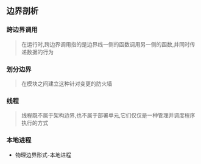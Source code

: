 ## 边界剖析

### 跨边界调用
> 在运行时,跨边界调用指的是边界线一侧的函数调用另一侧的函数,并同时传递数据的行为

### 划分边界
> 在模块之间建立这种针对变更的防火墙

### 线程
> 线程既不属于架构边界,也不属于部署单元,它们仅仅是一种管理并调度程序执行的方式

### 本地进程
* 物理边界形式-本地进程
